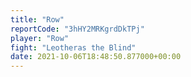 ```yaml
---
title: "Row"
reportCode: "3hHY2MRKgrdDkTPj"
player: "Row"
fight: "Leotheras the Blind"
date: 2021-10-06T18:48:50.877000+00:00
---
```

